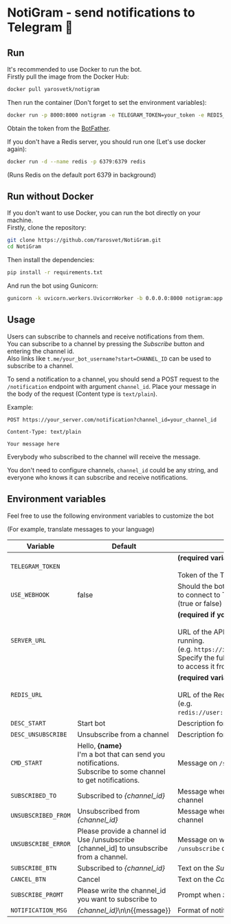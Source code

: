 # NotiGram - send notifications to Telegram 🔔

## Run
It's recommended to use Docker to run the bot.<br>
Firstly pull the image from the Docker Hub:
```bash
docker pull yarosvetk/notigram
```
Then run the container (Don't forget to set the environment variables):
```bash
docker run -p 8000:8000 notigram -e TELEGRAM_TOKEN=your_token -e REDIS_URL=your_redis_url
```
Obtain the token from the [BotFather](https://t.me/botfather).

If you don't have a Redis server, you should run one (Let's use docker again):
```bash
docker run -d --name redis -p 6379:6379 redis
```
(Runs Redis on the default port 6379 in background)

## Run without Docker
If you don't want to use Docker, you can run the bot directly on your machine.<br>
Firstly, clone the repository:
```bash
git clone https://github.com/Yarosvet/NotiGram.git
cd NotiGram
```
Then install the dependencies:
```bash
pip install -r requirements.txt
```
And run the bot using Gunicorn:
```bash
gunicorn -k uvicorn.workers.UvicornWorker -b 0.0.0.0:8000 notigram:app
```

## Usage
Users can subscribe to channels and receive notifications from them.<br>
You can subscribe to a channel by pressing the _Subscribe_ button and entering the channel id.<br>
Also links like `t.me/your_bot_username?start=CHANNEL_ID` can be used to subscribe to a channel.

To send a notification to a channel, you should send a POST request to the `/notification` endpoint with argument `channel_id`.
Place your message in the body of the request (Content type is `text/plain`).

Example:
```
POST https://your_server.com/notification?channel_id=your_channel_id

Content-Type: text/plain

Your message here
```

Everybody who subscribed to the channel will receive the message.

You don't need to configure channels, `channel_id` could be any string, and everyone who knows it can subscribe and receive notifications.

## Environment variables

Feel free to use the following environment variables to customize the bot

(For example, translate messages to your language)

| Variable            | Default                                                                                                               | Description                                                                                                                                                                                          |
|---------------------|-----------------------------------------------------------------------------------------------------------------------|------------------------------------------------------------------------------------------------------------------------------------------------------------------------------------------------------|
| `TELEGRAM_TOKEN`    |                                                                                                                       | **(required variable!)**<br><br>Token of the Telegram Bot                                                                                                                                            |
| `USE_WEBHOOK`       | false                                                                                                                 | Should the bot use webhooks<br>to connect to Telegram<br>(true or false)                                                                                                                             |
| `SERVER_URL`        |                                                                                                                       | **(required if you use Webhooks!)**<br><br>URL of the API on the server you are running.<br>(e.g. `https://ip_of_server.com/`)<br>Specify the full path to NotiGram API<br>to access it from outside |
| `REDIS_URL`         |                                                                                                                       | **(required variable!)**<br><br>URL of the Redis server to use<br>(e.g. `redis://user:password@localhost:6379/0`)                                                                                    |
| `DESC_START`        | Start bot                                                                                                             | Description for `/start` command                                                                                                                                                                     |
| `DESC_UNSUBSCRIBE`  | Unsubscribe from a channel                                                                                            | Description for `/unsubscribe` command                                                                                                                                                               |
| `CMD_START`         | Hello, <b>{name}</b><br>I'm a bot that can send you notifications.<br>Subscribe to some channel to get notifications. | Message on `/start` command                                                                                                                                                                          |
| `SUBSCRIBED_TO`     | Subscribed to <i>{channel_id}</i>                                                                                     | Message when user subscribed to channel                                                                                                                                                              |
| `UNSUBSCRIBED_FROM` | Unsubscribed from <i>{channel_id}</i>                                                                                 | Message when user unsubscribed from channel                                                                                                                                                          |
| `UNSUBSCRIBE_ERROR` | Please provide a channel id<br>Use  /unsubscribe [channel_id]  to unsubscribe from a channel.                         | Message on wrong usage of<br>`/unsubscribe` command                                                                                                                                                  |
| `SUBSCRIBE_BTN`     | Subscribed to <i>{channel_id}</i>                                                                                     | Text on the _Subscribe_ button                                                                                                                                                                       |
| `CANCEL_BTN`        | Cancel                                                                                                                | Text on the _Cancel_ button                                                                                                                                                                          |
| `SUBSCRIBE_PROMT`   | Please write the channel_id you want to subscribe to                                                                  | Prompt when _Subscribe_ button pressed                                                                                                                                                               |
| `NOTIFICATION_MSG`  | <i>{channel_id}</i>\n\n{{message}}                                                                                    | Format of notification messages                                                                                                                                                                      |